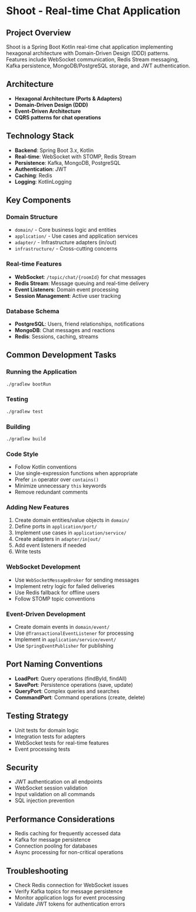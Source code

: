 # Shoot - Real-time Chat Application

## Project Overview
Shoot is a Spring Boot Kotlin real-time chat application implementing hexagonal architecture with Domain-Driven Design (DDD) patterns. Features include WebSocket communication, Redis Stream messaging, Kafka persistence, MongoDB/PostgreSQL storage, and JWT authentication.

## Architecture
- **Hexagonal Architecture (Ports & Adapters)**
- **Domain-Driven Design (DDD)**
- **Event-Driven Architecture**
- **CQRS patterns for chat operations**

## Technology Stack
- **Backend**: Spring Boot 3.x, Kotlin
- **Real-time**: WebSocket with STOMP, Redis Stream
- **Persistence**: Kafka, MongoDB, PostgreSQL
- **Authentication**: JWT
- **Caching**: Redis
- **Logging**: KotlinLogging

## Key Components

### Domain Structure
- `domain/` - Core business logic and entities
- `application/` - Use cases and application services
- `adapter/` - Infrastructure adapters (in/out)
- `infrastructure/` - Cross-cutting concerns

### Real-time Features
- **WebSocket**: `/topic/chat/{roomId}` for chat messages
- **Redis Stream**: Message queuing and real-time delivery
- **Event Listeners**: Domain event processing
- **Session Management**: Active user tracking

### Database Schema
- **PostgreSQL**: Users, friend relationships, notifications
- **MongoDB**: Chat messages and reactions
- **Redis**: Sessions, caching, streams

## Common Development Tasks

### Running the Application
```bash
./gradlew bootRun
```

### Testing
```bash
./gradlew test
```

### Building
```bash
./gradlew build
```

### Code Style
- Follow Kotlin conventions
- Use single-expression functions when appropriate
- Prefer `in` operator over `contains()`
- Minimize unnecessary `this` keywords
- Remove redundant comments

### Adding New Features
1. Create domain entities/value objects in `domain/`
2. Define ports in `application/port/`
3. Implement use cases in `application/service/`
4. Create adapters in `adapter/in|out/`
5. Add event listeners if needed
6. Write tests

### WebSocket Development
- Use `WebSocketMessageBroker` for sending messages
- Implement retry logic for failed deliveries
- Use Redis fallback for offline users
- Follow STOMP topic conventions

### Event-Driven Development
- Create domain events in `domain/event/`
- Use `@TransactionalEventListener` for processing
- Implement in `application/service/event/`
- Use `SpringEventPublisher` for publishing

## Port Naming Conventions
- **LoadPort**: Query operations (findById, findAll)
- **SavePort**: Persistence operations (save, update)
- **QueryPort**: Complex queries and searches
- **CommandPort**: Command operations (create, delete)

## Testing Strategy
- Unit tests for domain logic
- Integration tests for adapters
- WebSocket tests for real-time features
- Event processing tests

## Security
- JWT authentication on all endpoints
- WebSocket session validation
- Input validation on all commands
- SQL injection prevention

## Performance Considerations
- Redis caching for frequently accessed data
- Kafka for message persistence
- Connection pooling for databases
- Async processing for non-critical operations

## Troubleshooting
- Check Redis connection for WebSocket issues
- Verify Kafka topics for message persistence
- Monitor application logs for event processing
- Validate JWT tokens for authentication errors